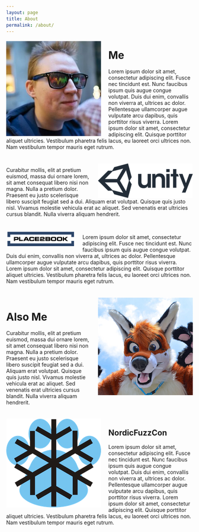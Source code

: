 ```yaml
---
layout: page
title: About
permalink: /about/
---
```

<img style="float: left; margin-top: 5px; margin-right: 20px;" alt="Profile" src="/assets/profile.jpg">

# Me
Lorem ipsum dolor sit amet, consectetur adipiscing elit. Fusce nec tincidunt est. Nunc faucibus ipsum quis augue congue volutpat. Duis dui enim, convallis non viverra at, ultrices ac dolor. Pellentesque ullamcorper augue vulputate arcu dapibus, quis porttitor risus viverra. Lorem ipsum dolor sit amet, consectetur adipiscing elit. Quisque porttitor aliquet ultricies. Vestibulum pharetra felis lacus, eu laoreet orci ultrices non. Nam vestibulum tempor mauris eget rutrum.

<div style="clear: both;"></div>
<br>

<img style="float: right; margin-top: 5px; margin-left: 20px;" alt="Unity" src="/assets/unity-logo.png">

Curabitur mollis, elit at pretium euismod, massa dui ornare lorem, sit amet consequat libero nisi non magna. Nulla a pretium dolor. Praesent eu justo scelerisque libero suscipit feugiat sed a dui. Aliquam erat volutpat. Quisque quis justo nisl. Vivamus molestie vehicula erat ac aliquet. Sed venenatis erat ultricies cursus blandit. Nulla viverra aliquam hendrerit.

<div style="clear: both;"></div>
<br>

<img style="float: left; margin-top: 5px; margin-right: 20px;" alt="Place2Book" src="/assets/place2book.png">

Lorem ipsum dolor sit amet, consectetur adipiscing elit. Fusce nec tincidunt est. Nunc faucibus ipsum quis augue congue volutpat. Duis dui enim, convallis non viverra at, ultrices ac dolor. Pellentesque ullamcorper augue vulputate arcu dapibus, quis porttitor risus viverra. Lorem ipsum dolor sit amet, consectetur adipiscing elit. Quisque porttitor aliquet ultricies. Vestibulum pharetra felis lacus, eu laoreet orci ultrices non. Nam vestibulum tempor mauris eget rutrum.

<div style="clear: both;"></div>
<br>

<img style="float: right; margin-top: 5px; margin-left: 20px;" alt="Fursuit" src="/assets/fursuit.jpg">

# Also Me
Curabitur mollis, elit at pretium euismod, massa dui ornare lorem, sit amet consequat libero nisi non magna. Nulla a pretium dolor. Praesent eu justo scelerisque libero suscipit feugiat sed a dui. Aliquam erat volutpat. Quisque quis justo nisl. Vivamus molestie vehicula erat ac aliquet. Sed venenatis erat ultricies cursus blandit. Nulla viverra aliquam hendrerit.

<div style="clear: both;"></div>
<br>

<img style="float: left; margin-top: 5px; margin-right: 20px;" alt="NordicFuzzCon" src="/assets/nfc.png">

## NordicFuzzCon
Lorem ipsum dolor sit amet, consectetur adipiscing elit. Fusce nec tincidunt est. Nunc faucibus ipsum quis augue congue volutpat. Duis dui enim, convallis non viverra at, ultrices ac dolor. Pellentesque ullamcorper augue vulputate arcu dapibus, quis porttitor risus viverra. Lorem ipsum dolor sit amet, consectetur adipiscing elit. Quisque porttitor aliquet ultricies. Vestibulum pharetra felis lacus, eu laoreet orci ultrices non. Nam vestibulum tempor mauris eget rutrum.
